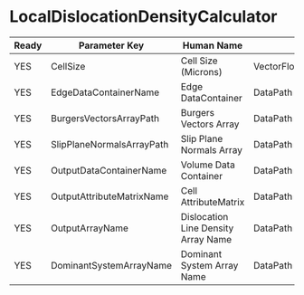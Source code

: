 # LocalDislocationDensityCalculator #

| Ready | Parameter Key | Human Name | Parameter Type | Parameter Class |
|-------|---------------|------------|-----------------|----------------|
| YES | CellSize | Cell Size (Microns) | VectorFloat32Parameter::ValueType | VectorFloat32Parameter |
| YES | EdgeDataContainerName | Edge DataContainer | DataPath | DataGroupSelectionParameter |
| YES | BurgersVectorsArrayPath | Burgers Vectors Array | DataPath | ArraySelectionParameter |
| YES | SlipPlaneNormalsArrayPath | Slip Plane Normals Array | DataPath | ArraySelectionParameter |
| YES | OutputDataContainerName | Volume Data Container | DataPath | DataGroupCreationParameter |
| YES | OutputAttributeMatrixName | Cell AttributeMatrix | DataPath | ArrayCreationParameter |
| YES | OutputArrayName | Dislocation Line Density Array Name | DataPath | ArrayCreationParameter |
| YES | DominantSystemArrayName | Dominant System Array Name | DataPath | ArrayCreationParameter |
